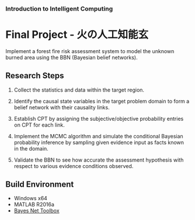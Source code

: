 ### Introduction to Intelligent Computing
# Final Project - 火の人工知能玄

Implement a forest fire risk assessment system to model the unknown burned area using the BBN (Bayesian belief networks).

## Research Steps

1. Collect the statistics and data within the target region.

2. Identify the causal state variables in the target problem domain to form a belief network with their causality links.

3. Establish CPT by assigning the subjective/objective probability entries on CPT for each link.

4. Implement the MCMC algorithm and simulate the conditional Bayesian probability inference by sampling given evidence input as facts known in the domain.

5. Validate the BBN to see how accurate the assessment hypothesis with respect to various evidence conditions observed.

## Build Environment
- Windows x64
- MATLAB R2016a
- [Bayes Net Toolbox](http://bayesnet.github.io/bnt/docs/usage.html)